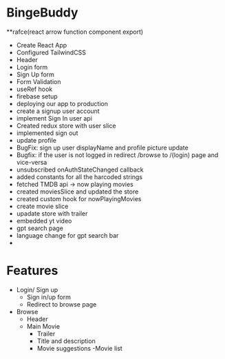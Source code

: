 # BingeBuddy
**rafce(react arrow function component export)

- Create React App
- Configured TailwindCSS
- Header    
- Login form
- Sign Up form
- Form Validation 
- useRef hook 
- firebase setup
- deploying our app to production
- create a signup user account
- implement Sign In user api
- Created redux store with user slice
- implemented sign out
- update profile
- BugFix: sign up user displayName and profile picture update
- Bugfix: if the user is not logged in redirect /browse to /(login) page and vice-versa
- unsubscribed onAuthStateChanged callback
- added constants for all the harcoded strings
- fetched TMDB api -> now playing movies
- created moviesSlice and updated the store
- created custom hook for nowPlayingMovies
- create movie slice
- upadate store with trailer
- embedded yt video
- gpt search page
- language change for gpt search bar
-

# Features
- Login/ Sign up
    - Sign in/up form
    - Redirect to browse page
- Browse
    - Header
    - Main Movie
        - Trailer
        - Title and description
        - Movie suggestions
            -Movie list
